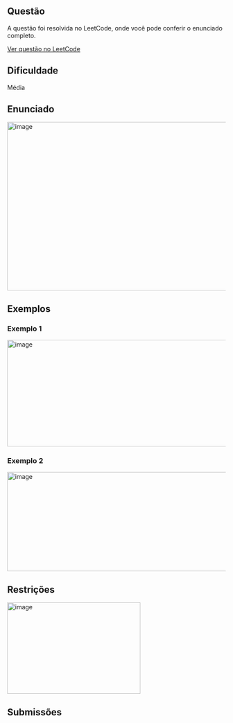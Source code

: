 ## Questão

A questão foi resolvida no LeetCode, onde você pode conferir o enunciado completo.

[Ver questão no LeetCode](https://leetcode.com/problems/minimum-cost-for-tickets/description/)    

## Dificuldade

Média

## Enunciado

<img width="850" height="389" alt="image" src="https://github.com/user-attachments/assets/9ffad802-1a6d-4710-9088-1f318670d595" />

## Exemplos

### Exemplo 1

<img width="848" height="246" alt="image" src="https://github.com/user-attachments/assets/bdb91638-f3e1-4bb7-8b1f-a1d1f4be5d7f" />

### Exemplo 2

<img width="861" height="229" alt="image" src="https://github.com/user-attachments/assets/98b746a8-401e-45e5-b5b6-1e359cffc81b" />

## Restrições

<img width="307" height="211" alt="image" src="https://github.com/user-attachments/assets/7453ec14-7004-4c03-9699-7f0412f7a044" />

## Submissões

